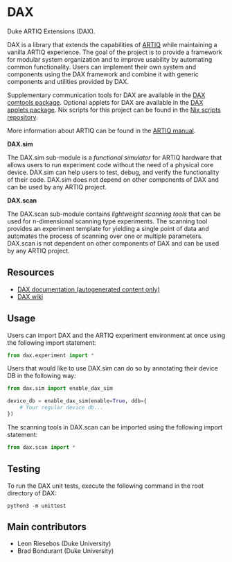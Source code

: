 # DAX

Duke ARTIQ Extensions (DAX).

DAX is a library that extends the capabilities of [ARTIQ](https://github.com/m-labs/artiq)
while maintaining a vanilla ARTIQ experience.
The goal of the project is to provide a framework for modular system organization and
to improve usability by automating common functionality.
Users can implement their own system and components using the DAX framework and
combine it with generic components and utilities provided by DAX.

Supplementary communication tools for DAX are available in the
[DAX comtools package](https://gitlab.com/duke-artiq/dax-comtools).
Optional applets for DAX are available in the
[DAX applets package](https://gitlab.com/duke-artiq/dax-applets).
Nix scripts for this project can be found in the
[Nix scripts repository](https://gitlab.com/duke-artiq/nix-scripts).

More information about ARTIQ can be found in the [ARTIQ manual](https://m-labs.hk/artiq/manual/).

**DAX.sim**

The DAX.sim sub-module is a *functional simulator* for ARTIQ hardware that allows
users to run experiment code without the need of a physical core device.
DAX.sim can help users to test, debug, and verify the functionality of their code.
DAX.sim does not depend on other components of DAX and can be used by any ARTIQ project.

**DAX.scan**

The DAX.scan sub-module contains *lightweight scanning tools* that can be used for n-dimensional
scanning type experiments. The scanning tool provides an experiment template for yielding a
single point of data and automates the process of scanning over one or multiple parameters.
DAX.scan is not dependent on other components of DAX and can be used by any ARTIQ project.

## Resources

- [DAX documentation (autogenerated content only)](https://duke-artiq.gitlab.io/dax/)
- [DAX wiki](https://gitlab.com/duke-artiq/dax/-/wikis/home)

## Usage

Users can import DAX and the ARTIQ experiment environment at once using the following import statement:

```python
from dax.experiment import *
```

Users that would like to use DAX.sim can do so by annotating their device DB in the following way:

```python
from dax.sim import enable_dax_sim

device_db = enable_dax_sim(enable=True, ddb={
    # Your regular device db...
})
```

The scanning tools in DAX.scan can be imported using the following import statement:

```python
from dax.scan import *
```

## Testing

To run the DAX unit tests, execute the following command in the root directory of DAX:

```shell
python3 -m unittest
```

## Main contributors

- Leon Riesebos (Duke University)
- Brad Bondurant (Duke University)
